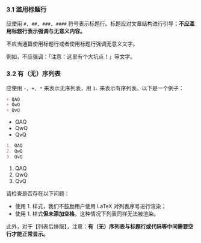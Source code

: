 ### 3.1 滥用标题行

应使用 `#, ##, ###, ####` 符号表示标题行。标题应对文章结构进行引导；**不应滥用标题行表示强调与无意义内容。**

不应当通篇使用标题行或者使用标题行强调无意义文字。

例如，不应强调：「注意：这里有个大坑点！」等文字。

### 3.2 有（无）序列表

应使用 `-, +, *` 来表示无序列表，用 `1.` 来表示有序列表。以下是一个例子：

```markdown
+ QAQ
+ QwQ
+ QvQ
```

+ QAQ
+ QwQ
+ QvQ

```markdown
1. QAQ
2. QwQ
3. QvQ
```
1. QAQ
2. QwQ
3. QvQ

请检查是否存在以下问题：

- 使用 $1.$ 样式，我们不鼓励用户使用 LaTeX 对列表序号进行渲染；
- 使用 1. 样式**但未添加空格**，这种情况下列表同样无法被渲染。

此外，对于【列表后排版】，注意：**有（无）序列表与标题行或代码等中间需要空行才能正常显示。**